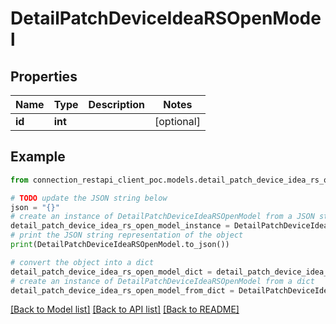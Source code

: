 # DetailPatchDeviceIdeaRSOpenModel


## Properties

Name | Type | Description | Notes
------------ | ------------- | ------------- | -------------
**id** | **int** |  | [optional] 

## Example

```python
from connection_restapi_client_poc.models.detail_patch_device_idea_rs_open_model import DetailPatchDeviceIdeaRSOpenModel

# TODO update the JSON string below
json = "{}"
# create an instance of DetailPatchDeviceIdeaRSOpenModel from a JSON string
detail_patch_device_idea_rs_open_model_instance = DetailPatchDeviceIdeaRSOpenModel.from_json(json)
# print the JSON string representation of the object
print(DetailPatchDeviceIdeaRSOpenModel.to_json())

# convert the object into a dict
detail_patch_device_idea_rs_open_model_dict = detail_patch_device_idea_rs_open_model_instance.to_dict()
# create an instance of DetailPatchDeviceIdeaRSOpenModel from a dict
detail_patch_device_idea_rs_open_model_from_dict = DetailPatchDeviceIdeaRSOpenModel.from_dict(detail_patch_device_idea_rs_open_model_dict)
```
[[Back to Model list]](../README.md#documentation-for-models) [[Back to API list]](../README.md#documentation-for-api-endpoints) [[Back to README]](../README.md)


